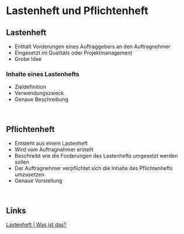 # Lastenheft und Pflichtenheft

## Lastenheft
- Enthält Vorderungen eines Auftraggebers an den Auftragnehmer
- Eingesetzt im Qualitäts oder Projektmanagement
- Grobe Idee

### Inhalte eines Lastenhefts
- Zieldefinition
- Verwendungszweck
- Genaue Beschreibung

<br>

## Pflichtenheft
- Entsteht aus einem Lastenheft
- Wird vom Auftragnehmer erstellt
- Beschreibt wie die Forderungen des Lastenhefts umgesetzt werden sollen
- Der Auftragnehmer verpflichtet sich die Inhalte des Pflichtenhefts umzusetzen
- Genaue Vorstellung

<br>

## Links
[Lastenheft | Was ist das?](https://www.youtube.com/watch?v=ctEAHdbMhag)
